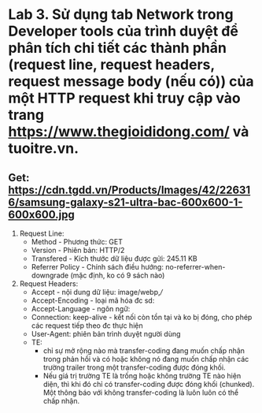 # Lab 3. Sử dụng tab Network trong Developer tools của trình duyệt để phân tích chi tiết các thành phần (request line, request headers, request message body (nếu có)) của một HTTP request khi truy cập vào trang https://www.thegioididong.com/ và tuoitre.vn.

## Get: https://cdn.tgdd.vn/Products/Images/42/226316/samsung-galaxy-s21-ultra-bac-600x600-1-600x600.jpg

1. Request Line:
   - Method - Phương thức: GET
   - Version - Phiên bản: HTTP/2
   - Transfered - Kích thước dữ liệu được gửi: 245.11 KB
   - Referrer Policy - Chính sách điều hướng: no-referrer-when-downgrade (mặc định, ko có 9 sách nào)
1. Request Headers:
   - Accept - nội dung dữ liệu: image/webp,_/_
   - Accept-Encoding - loại mã hóa đc sd:
   - Accept-Language - ngôn ngữ:
   - Connection: keep-alive - kết nối còn tồn tại và ko bị đóng, cho phép các request tiếp theo đc thực hiện
   - User-Agent: phiên bản trình duyệt người dùng
   - TE:
     - chỉ sự mở rộng nào mà transfer-coding đang muốn chấp nhận trong phản hồi và có hoặc không nó đang muốn chấp nhận các trường trailer trong một transfer-coding được đóng khối.
     - Nếu giá trị trường TE là trống hoặc không trường TE nào hiện diện, thì khi đó chỉ có transfer-coding được đóng khối (chunked). Một thông báo với không transfer-coding là luôn luôn có thể chấp nhận.
